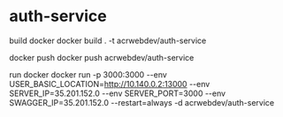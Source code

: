 # auth-service
build docker
docker build . -t acrwebdev/auth-service

docker push
docker push acrwebdev/auth-service

run docker
docker run -p 3000:3000 --env USER_BASIC_LOCATION=http://10.140.0.2:13000 --env SERVER_IP=35.201.152.0 --env SERVER_PORT=3000  --env SWAGGER_IP=35.201.152.0 --restart=always -d acrwebdev/auth-service